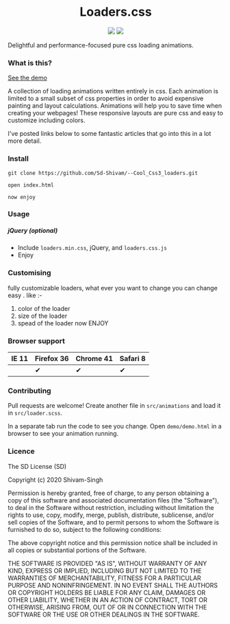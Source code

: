 <h1 align="center">Loaders.css</h1>

<p align="center">
  <img src="https://img.shields.io/npm/v/loaders.css.svg?style=flat-square">
  <img src="https://img.shields.io/bower/v/loaders.css.svg?style=flat-square">
</p>

Delightful and performance-focused pure css loading animations.

### What is this?

[See the demo](https://sd-shivam.github.io/--Cool_Css3_loaders/)

A collection of loading animations written entirely in css.
Each animation is limited to a small subset of css properties in order
to avoid expensive painting and layout calculations.
Animations will help you to save time when creating your webpages! 
These responsive layouts are pure css and easy to customize including colors.

I've posted links below to some fantastic articles that go into this
in a lot more detail.

### Install

```
git clone https://github.com/Sd-Shivam/--Cool_Css3_loaders.git
```

```
open index.html
```

```
now enjoy
```

### Usage

##### jQuery (optional)
- Include `loaders.min.css`, jQuery, and `loaders.css.js`
- Enjoy

### Customising

fully customizable loaders, what ever you want to change you can change easy .
like :-
1) color of the loader
2) size of the loader
3) spead of the loader
now ENJOY


### Browser support


IE 11  | Firefox 36 | Chrome 41 | Safari 8
------ | ---------- | --------- | --------
       | ✔ | ✔     | ✔ | ✔    | ✔ | ✔

### Contributing

Pull requests are welcome! Create another file in `src/animations`
and load it in `src/loader.scss`.

In a separate tab run the code to see you change. Open `demo/demo.html`
in a browser to see your animation running.


### Licence

The SD License (SD)

Copyright (c) 2020 Shivam-Singh

Permission is hereby granted, free of charge, to any person obtaining a copy
of this software and associated documentation files (the "Software"), to deal
in the Software without restriction, including without limitation the rights
to use, copy, modify, merge, publish, distribute, sublicense, and/or sell
copies of the Software, and to permit persons to whom the Software is
furnished to do so, subject to the following conditions:

The above copyright notice and this permission notice shall be included in all
copies or substantial portions of the Software.

THE SOFTWARE IS PROVIDED "AS IS", WITHOUT WARRANTY OF ANY KIND, EXPRESS OR
IMPLIED, INCLUDING BUT NOT LIMITED TO THE WARRANTIES OF MERCHANTABILITY,
FITNESS FOR A PARTICULAR PURPOSE AND NONINFRINGEMENT. IN NO EVENT SHALL THE
AUTHORS OR COPYRIGHT HOLDERS BE LIABLE FOR ANY CLAIM, DAMAGES OR OTHER
LIABILITY, WHETHER IN AN ACTION OF CONTRACT, TORT OR OTHERWISE, ARISING FROM,
OUT OF OR IN CONNECTION WITH THE SOFTWARE OR THE USE OR OTHER DEALINGS IN THE
SOFTWARE.
